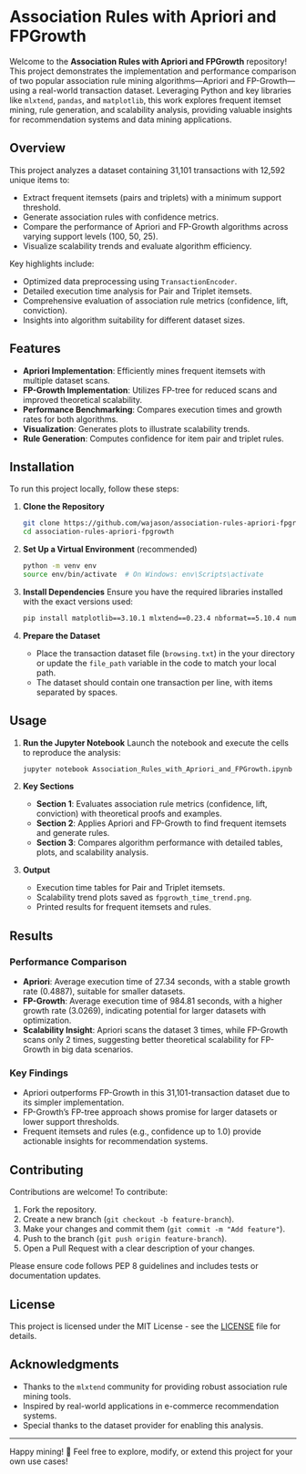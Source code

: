 # Association Rules with Apriori and FPGrowth

Welcome to the **Association Rules with Apriori and FPGrowth** repository! This project demonstrates the implementation and performance comparison of two popular association rule mining algorithms—Apriori and FP-Growth—using a real-world transaction dataset. Leveraging Python and key libraries like `mlxtend`, `pandas`, and `matplotlib`, this work explores frequent itemset mining, rule generation, and scalability analysis, providing valuable insights for recommendation systems and data mining applications.

## Overview

This project analyzes a dataset containing 31,101 transactions with 12,592 unique items to:
- Extract frequent itemsets (pairs and triplets) with a minimum support threshold.
- Generate association rules with confidence metrics.
- Compare the performance of Apriori and FP-Growth algorithms across varying support levels (100, 50, 25).
- Visualize scalability trends and evaluate algorithm efficiency.

Key highlights include:
- Optimized data preprocessing using `TransactionEncoder`.
- Detailed execution time analysis for Pair and Triplet itemsets.
- Comprehensive evaluation of association rule metrics (confidence, lift, conviction).
- Insights into algorithm suitability for different dataset sizes.

## Features

- **Apriori Implementation**: Efficiently mines frequent itemsets with multiple dataset scans.
- **FP-Growth Implementation**: Utilizes FP-tree for reduced scans and improved theoretical scalability.
- **Performance Benchmarking**: Compares execution times and growth rates for both algorithms.
- **Visualization**: Generates plots to illustrate scalability trends.
- **Rule Generation**: Computes confidence for item pair and triplet rules.

## Installation

To run this project locally, follow these steps:

1. **Clone the Repository**
   ```bash
   git clone https://github.com/wajason/association-rules-apriori-fpgrowth.git
   cd association-rules-apriori-fpgrowth
   ```

2. **Set Up a Virtual Environment** (recommended)
   ```bash
   python -m venv env
   source env/bin/activate  # On Windows: env\Scripts\activate
   ```

3. **Install Dependencies**
   Ensure you have the required libraries installed with the exact versions used:
   ```bash
   pip install matplotlib==3.10.1 mlxtend==0.23.4 nbformat==5.10.4 numpy==2.2.5 pandas==2.2.3
   ```

4. **Prepare the Dataset**
   - Place the transaction dataset file (`browsing.txt`) in the your directory or update the `file_path` variable in the code to match your local path.
   - The dataset should contain one transaction per line, with items separated by spaces.

## Usage

1. **Run the Jupyter Notebook**
   Launch the notebook and execute the cells to reproduce the analysis:
   ```bash
   jupyter notebook Association_Rules_with_Apriori_and_FPGrowth.ipynb
   ```

2. **Key Sections**
   - **Section 1**: Evaluates association rule metrics (confidence, lift, conviction) with theoretical proofs and examples.
   - **Section 2**: Applies Apriori and FP-Growth to find frequent itemsets and generate rules.
   - **Section 3**: Compares algorithm performance with detailed tables, plots, and scalability analysis.

3. **Output**
   - Execution time tables for Pair and Triplet itemsets.
   - Scalability trend plots saved as `fpgrowth_time_trend.png`.
   - Printed results for frequent itemsets and rules.

## Results

### Performance Comparison
- **Apriori**: Average execution time of 27.34 seconds, with a stable growth rate (0.4887), suitable for smaller datasets.
- **FP-Growth**: Average execution time of 984.81 seconds, with a higher growth rate (3.0269), indicating potential for larger datasets with optimization.
- **Scalability Insight**: Apriori scans the dataset 3 times, while FP-Growth scans only 2 times, suggesting better theoretical scalability for FP-Growth in big data scenarios.

### Key Findings
- Apriori outperforms FP-Growth in this 31,101-transaction dataset due to its simpler implementation.
- FP-Growth’s FP-tree approach shows promise for larger datasets or lower support thresholds.
- Frequent itemsets and rules (e.g., confidence up to 1.0) provide actionable insights for recommendation systems.

## Contributing

Contributions are welcome! To contribute:
1. Fork the repository.
2. Create a new branch (`git checkout -b feature-branch`).
3. Make your changes and commit them (`git commit -m "Add feature"`).
4. Push to the branch (`git push origin feature-branch`).
5. Open a Pull Request with a clear description of your changes.

Please ensure code follows PEP 8 guidelines and includes tests or documentation updates.

## License

This project is licensed under the MIT License - see the [LICENSE](LICENSE) file for details.

## Acknowledgments

- Thanks to the `mlxtend` community for providing robust association rule mining tools.
- Inspired by real-world applications in e-commerce recommendation systems.
- Special thanks to the dataset provider for enabling this analysis.

---

Happy mining! 🚀 Feel free to explore, modify, or extend this project for your own use cases!
